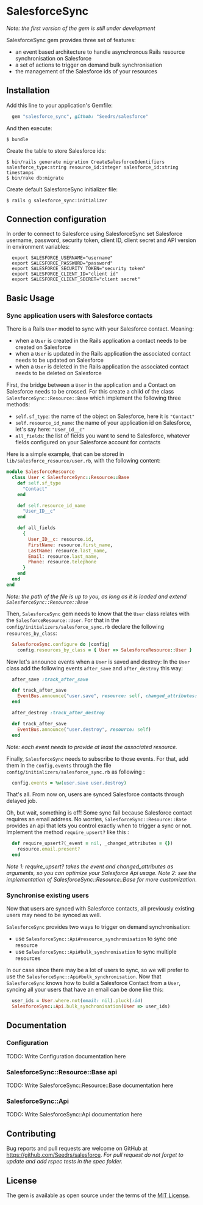 # SalesforceSync

_Note: the first version of the gem is still under development_

SalesforceSync gem provides three set of features:
- an event based architecture to handle asynchronous Rails resource synchronisation on Salesforce
- a set of actions to trigger on demand bulk synchronisation
- the management of the Salesforce ids of your resources

## Installation

Add this line to your application's Gemfile:

```ruby
  gem "salesforce_sync", github: "Seedrs/salesforce"
```

And then execute:

    $ bundle

Create the table to store Salesforce ids:

    $ bin/rails generate migration CreateSalesforceIdentifiers salesforce_type:string resource_id:integer salesforce_id:string timestamps
    $ bin/rake db:migrate

Create default SalesforceSync initializer file:

    $ rails g salesforce_sync:initializer

## Connection configuration

In order to connect to Salesforce using SalesforceSync set Salesforce username, password, security token, client ID, client secret and API version in environment variables:

```
  export SALESFORCE_USERNAME="username"
  export SALESFORCE_PASSWORD="password"
  export SALESFORCE_SECURITY_TOKEN="security token"
  export SALESFORCE_CLIENT_ID="client id"
  export SALESFORCE_CLIENT_SECRET="client secret"
```

## Basic Usage

### Sync application users with Salesforce contacts

There is a Rails `User` model to sync with your Salesforce contact.
Meaning:
- when a `User` is created in the Rails application a contact needs to be created on Salesforce
- when a `User` is updated in the Rails application the associated contact needs to be updated on Salesforce
- when a `User` is deleted in the Rails application the associated contact needs to be deleted on Salesforce

First, the bridge between a `User` in the application and a Contact on Salesforce needs to be crossed.
For this create a child of the class `SalesforceSync::Resource::Base` which implement the following three methods:
- `self.sf_type`: the name of the object on Salesforce, here it is `"Contact"`
- `self.resource_id_name`: the name of your application id on Salesforce, let's say here: `"User_Id__c"`
- `all_fields`: the list of fields you want to send to Salesforce, whatever fields configured on your Salesforce account for contacts

Here is a simple example, that can be stored in `lib/salesforce_resource/user.rb`, with the following content:

```ruby
module SalesforceResource
  class User < SalesforceSync::Resource::Base
    def self.sf_type
      "Contact"
    end

    def self.resource_id_name
      "User_ID__c"
    end

    def all_fields
      {
        User_ID__c: resource.id,
        FirstName: resource.first_name,
        LastName: resource.last_name,
        Email: resource.last_name,
        Phone: resource.telephone
      }
    end
  end
end
```

_Note: the path of the file is up to you, as long as it is loaded and extend `SalesforceSync::Resource::Base`_

Then, `SalesforceSync` gem needs to know that the `User` class relates with the `SalesforceResource::User`.
For that in the `config/initializers/salesforce_sync.rb` declare the following `resources_by_class`:

```ruby
  SalesforceSync.configure do |config|
    config.resources_by_class = { User => SalesforceResource::User }
```

Now let's announce events when a `User` is saved and destroy:
In the `User` class add the following events `after_save` and `after_destroy` this way:

```ruby
  after_save :track_after_save

  def track_after_save
    EventBus.announce("user.save", resource: self, changed_attributes: changed_attributes)
  end
```

```ruby
  after_destroy :track_after_destroy

  def track_after_save
    EventBus.announce("user.destroy", resource: self)
  end
```

_Note: each event needs to provide at least the associated resource._

Finally, `SalesforceSync` needs to subscribe to those events.
For that, add them in the `config,events` through the file `config/initializers/salesforce_sync.rb` as following :

```ruby
  config.events = %w(user.save user.destroy)
```

That's all. From now on, users are synced Salesforce contacts through delayed job.

Oh, but wait, something is off! Some sync fail because Salesforce contact requires an email address.
No worries, `SalesforceSync::Resource::Base` provides an api that lets you control exactly when to trigger a sync or not.
Implement the method `require_upsert?` like this :
```ruby
  def require_upsert?(_event = nil, _changed_attributes = {})
    resource.email.present?
  end
```

_Note 1: require_upsert? takes the event and changed_attributes as arguments, so you can optimize your Salesforce Api usage._
_Note 2: see the implementation of SalesforceSync::Resource::Base for more customization._

### Synchronise existing users

Now that users are synced with Salesforce contacts, all previously existing users may need to be synced as well.

`SalesforceSync` provides two ways to trigger on demand synchronisation:
- use `SalesforceSync::Api#resource_synchronisation` to sync one resource
- use `SalesforceSync::Api#bulk_synchronisation` to sync multiple resources

In our case since there may be a lot of users to sync, so we will prefer to use the `SalesforceSync::Api#bulk_synchronisation`.
Now that `SalesforceSync` knows how to build a Salesforce Contact from a `User`, syncing all your users that have an email can be done like this:

```ruby
  user_ids = User.where.not(email: nil).pluck(:id)
  SalesforceSync::Api.bulk_synchronisation(User => user_ids)
```

## Documentation

### Configuration

TODO: Write Configuration documentation here

### SalesforceSync::Resource::Base api

TODO: Write SalesforceSync::Resource::Base documentation here

### SalesforceSync::Api

TODO: Write SalesforceSync::Api documentation here

## Contributing

Bug reports and pull requests are welcome on GitHub at https://github.com/Seedrs/salesforce.
_For pull request do not forget to update and add rspec tests in the spec folder._

## License

The gem is available as open source under the terms of the [MIT License](http://opensource.org/licenses/MIT).

